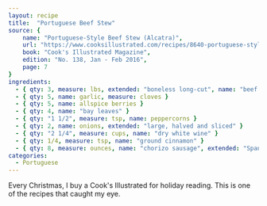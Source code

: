 ```yaml
---
layout: recipe
title:  "Portuguese Beef Stew"
source: {
    name: "Portuguese-Style Beef Stew (Alcatra)",
    url: "https://www.cooksillustrated.com/recipes/8640-portuguese-style-beef-stew-alcatra",
    book: "Cook's Illustrated Magazine",
    edition: "No. 138, Jan - Feb 2016",
    page: 7
}
ingredients:
  - { qty: 3, measure: lbs, extended: "boneless long-cut", name: "beef shanks" }
  - { qty: 5, name: garlic, measure: cloves }
  - { qty: 5, name: allspice berries }
  - { qty: 4, name: "bay leaves" }
  - { qty: "1 1/2", measure: tsp, name: peppercorns }
  - { qty: 2, name: onions, extended: "large, halved and sliced" }
  - { qty: "2 1/4", measure: cups, name: "dry white wine" }
  - { qty: 1/4, measure: tsp, name: "ground cinnamon" }
  - { qty: 8, measure: ounces, name: "chorizo sausage", extended: "Spanish-style, cut into 1/4 inch-thick-rounds" }
categories:
  - Portuguese
---
```


Every Christmas, I buy a Cook's Illustrated for holiday reading. This is one of the recipes that caught my eye.

